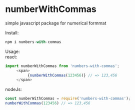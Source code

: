 # numberWithCommas
simple javascript package for numerical formmat  

Install: 
```javascript
npm i numbers-with-commas
```
Usage:   
react:
```javascript
import numberWithCommas from 'numbers-with-commas';
     <span>
          {numberWithCommas(123456)} // => 123,456
     </span>
```    
nodeJs:   
```javascript
const numberWithCommas = require('numbers-with-commas');
numberWithCommas(123456) // => 123,456

```


